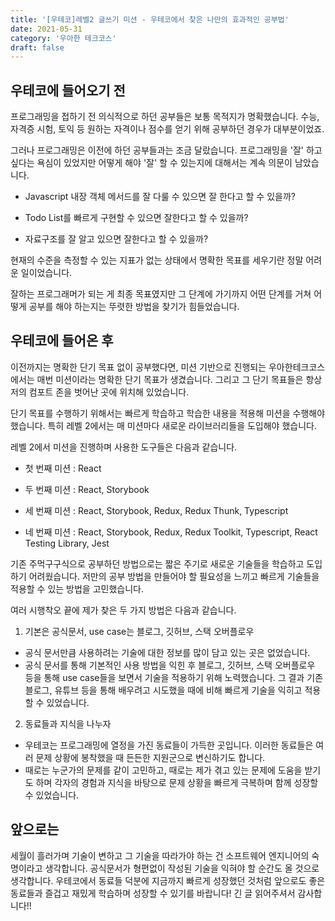 ```yaml
---
title: '[우테코]레벨2 글쓰기 미션 - 우테코에서 찾은 나만의 효과적인 공부법'
date: 2021-05-31
category: '우아한 테크코스'
draft: false
---
```


## 우테코에 들어오기 전

프로그래밍을 접하기 전 의식적으로 하던 공부들은 보통 목적지가 명확했습니다. 수능, 자격증 시험, 토익 등 원하는 자격이나 점수를 얻기 위해 공부하던 경우가 대부분이었죠.

그러나 프로그래밍은 이전에 하던 공부들과는 조금 달랐습니다. 프로그래밍을 '잘' 하고 싶다는 욕심이 있었지만 어떻게 해야 '잘' 할 수 있는지에 대해서는 계속 의문이 남았습니다.

- Javascript 내장 객체 메서드를 잘 다룰 수 있으면 잘 한다고 할 수 있을까?

- Todo List를 빠르게 구현할 수 있으면 잘한다고 할 수 있을까?

- 자료구조를 잘 알고 있으면 잘한다고 할 수 있을까?

현재의 수준을 측정할 수 있는 지표가 없는 상태에서 명확한 목표를 세우기란 정말 어려운 일이었습니다.

잘하는 프로그래머가 되는 게 최종 목표였지만 그 단계에 가기까지 어떤 단계를 거쳐 어떻게 공부를 해야 하는지는 뚜렷한 방법을 찾기가 힘들었습니다.

## 우테코에 들어온 후

이전까지는 명확한 단기 목표 없이 공부했다면, 미션 기반으로 진행되는 우아한테크코스에서는 매번 미션이라는 명확한 단기 목표가 생겼습니다. 그리고 그 단기 목표들은 항상 저의 컴포트 존을 벗어난 곳에 위치해 있었습니다.

단기 목표를 수행하기 위해서는 빠르게 학습하고 학습한 내용을 적용해 미션을 수행해야 했습니다. 특히 레벨 2에서는 매 미션마다 새로운 라이브러리들을 도입해야 했습니다.

레벨 2에서 미션을 진행하며 사용한 도구들은 다음과 같습니다.

- 첫 번째 미션 : React

- 두 번째 미션 : React, Storybook

- 세 번째 미션 : React, Storybook, Redux, Redux Thunk, Typescript

- 네 번째 미션 : React, Storybook, Redux, Redux Toolkit, Typescript, React Testing Library, Jest

기존 주먹구구식으로 공부하던 방법으로는 짧은 주기로 새로운 기술들을 학습하고 도입하기 어려웠습니다. 저만의 공부 방법을 만들어야 할 필요성을 느끼고 빠르게 기술들을 적용할 수 있는 방법을 고민했습니다.

여러 시행착오 끝에 제가 찾은 두 가지 방법은 다음과 같습니다.

1. 기본은 공식문서, use case는 블로그, 깃허브, 스택 오버플로우

- 공식 문서만큼 사용하려는 기술에 대한 정보를 많이 담고 있는 곳은 없었습니다.
- 공식 문서를 통해 기본적인 사용 방법을 익힌 후 블로그, 깃허브, 스택 오버플로우 등을 통해 use case들을 보면서 기술을 적용하기 위해 노력했습니다. 그 결과 기존 블로그, 유튜브 등을 통해 배우려고 시도했을 때에 비해 빠르게 기술을 익히고 적용할 수 있었습니다.

2. 동료들과 지식을 나누자

- 우테코는 프로그래밍에 열정을 가진 동료들이 가득한 곳입니다. 이러한 동료들은 여러 문제 상황에 봉착했을 때 든든한 지원군으로 변신하기도 합니다.
- 때로는 누군가의 문제를 같이 고민하고, 때로는 제가 겪고 있는 문제에 도움을 받기도 하며 각자의 경험과 지식을 바탕으로 문제 상황을 빠르게 극복하며 함께 성장할 수 있었습니다.

## 앞으로는

세월이 흘러가며 기술이 변하고 그 기술을 따라가야 하는 건 소프트웨어 엔지니어의 숙명이라고 생각합니다. 공식문서가 형편없이 작성된 기술을 익혀야 할 순간도 올 것으로 생각합니다. 우테코에서 동료들 덕분에 지금까지 빠르게 성장했던 것처럼 앞으로도 좋은 동료들과 즐겁고 재밌게 학습하며 성장할 수 있기를 바랍니다! 긴 글 읽어주셔서 감사합니다!!
